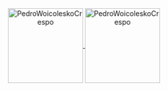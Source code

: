 <div align="center">
 <a href="https://github.com/PedroWoicoleskoCrespo">
  <img height="150em" align="center" src="https://github-readme-stats.vercel.app/api?username=PedroWoicoleskoCrespo&theme=dark&show_icons=true&icon_color=ffac1c&hide_border=true&include_all_commits=true&count_private=true&hide_title=true&border_radius=5" alt="PedroWoicoleskoCrespo" />
  <img height="150em" align="center" style="max-width: 50%;" src="https://github-readme-stats.vercel.app/api/top-langs/?username=PedroWoicoleskoCrespo&layout=compact&theme=dark&show_icons=true&icon_color=ffac1c&hide_border=true&include_all_commits=true&count_private=true&hide_title=true&border_radius=5" alt="PedroWoicoleskoCrespo" />
 </a>
</div>

<!--
**PedroWoicoleskoCrespo/PedroWoicoleskoCrespo** is a ✨ _special_ ✨ repository because its `README.md` (this file) appears on your GitHub profile.

Here are some ideas to get you started:

- 🔭 I’m currently working on ...
- 🌱 I’m currently learning ...
- 👯 I’m looking to collaborate on ...
- 🤔 I’m looking for help with ...
- 💬 Ask me about ...
- 📫 How to reach me: ...
- 😄 Pronouns: ...
- ⚡ Fun fact: ...
-->
